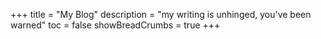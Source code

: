 +++
title = "My Blog"
description = "my writing is unhinged, you've been warned"
toc = false
showBreadCrumbs = true
+++